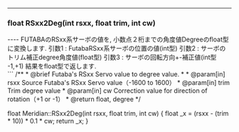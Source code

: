 ----  
<h3>float RSxx2Deg(int rsxx, float trim, int cw)</h3>
----  
FUTABAのRSxx系サーボの値を, 小数点２桁までの角度値Degreeのfloat型に変換します.   
引数1 : FutabaRSxx系サーボの位置の値(int型)  
引数2 : サーボのトリム補正degree角度値(float型)  
引数3 : サーボの回転方向+-補正値(int型 -1,+1)   
結果をfloat型で返します.   
  
<br>  
```  
/**
 * @brief Futaba's RSxx Servo value to degree value.
 *
 * @param[in] rsxx Source Futaba's RSxx Servo value（-1600 to 1600）
 * @param[in] trim Trim degree value
 * @param[in] cw Correction value for direction of rotation（+1 or -1）
 * @return float, degree
 */
  
float Meridian::RSxx2Deg(int rsxx, float trim, int cw)
{
    float _x = (rsxx - (trim * 10)) * 0.1 * cw;
    return _x;
}
```